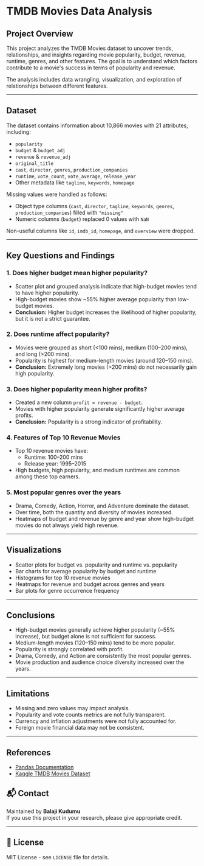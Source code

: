 # TMDB Movies Data Analysis

## Project Overview
This project analyzes the TMDB Movies dataset to uncover trends, relationships, and insights regarding movie popularity, budget, revenue, runtime, genres, and other features. The goal is to understand which factors contribute to a movie's success in terms of popularity and revenue.

The analysis includes data wrangling, visualization, and exploration of relationships between different features.

---

## Dataset
The dataset contains information about 10,866 movies with 21 attributes, including:

- `popularity`
- `budget` & `budget_adj`
- `revenue` & `revenue_adj`
- `original_title`
- `cast`, `director`, `genres`, `production_companies`
- `runtime`, `vote_count`, `vote_average`, `release_year`
- Other metadata like `tagline`, `keywords`, `homepage`

Missing values were handled as follows:

- Object type columns (`cast`, `director`, `tagline`, `keywords`, `genres`, `production_companies`) filled with `"missing"`
- Numeric columns (`budget`) replaced 0 values with `NaN`

Non-useful columns like `id`, `imdb_id`, `homepage`, and `overview` were dropped.

---

## Key Questions and Findings

### 1. Does higher budget mean higher popularity?
- Scatter plot and grouped analysis indicate that high-budget movies tend to have higher popularity.
- High-budget movies show ~55% higher average popularity than low-budget movies.
- **Conclusion:** Higher budget increases the likelihood of higher popularity, but it is not a strict guarantee.

### 2. Does runtime affect popularity?
- Movies were grouped as short (<100 mins), medium (100–200 mins), and long (>200 mins).
- Popularity is highest for medium-length movies (around 120–150 mins).
- **Conclusion:** Extremely long movies (>200 mins) do not necessarily gain high popularity.

### 3. Does higher popularity mean higher profits?
- Created a new column `profit = revenue - budget`.
- Movies with higher popularity generate significantly higher average profits.
- **Conclusion:** Popularity is a strong indicator of profitability.

### 4. Features of Top 10 Revenue Movies
- Top 10 revenue movies have:
  - Runtime: 100–200 mins
  - Release year: 1995–2015
- High budgets, high popularity, and medium runtimes are common among these top earners.

### 5. Most popular genres over the years
- Drama, Comedy, Action, Horror, and Adventure dominate the dataset.
- Over time, both the quantity and diversity of movies increased.
- Heatmaps of budget and revenue by genre and year show high-budget movies do not always yield high revenue.

---

## Visualizations
- Scatter plots for budget vs. popularity and runtime vs. popularity
- Bar charts for average popularity by budget and runtime
- Histograms for top 10 revenue movies
- Heatmaps for revenue and budget across genres and years
- Bar plots for genre occurrence frequency

---

## Conclusions
- High-budget movies generally achieve higher popularity (~55% increase), but budget alone is not sufficient for success.
- Medium-length movies (120–150 mins) tend to be more popular.
- Popularity is strongly correlated with profit.
- Drama, Comedy, and Action are consistently the most popular genres.
- Movie production and audience choice diversity increased over the years.

---

## Limitations
- Missing and zero values may impact analysis.
- Popularity and vote counts metrics are not fully transparent.
- Currency and inflation adjustments were not fully accounted for.
- Foreign movie financial data may not be consistent.

---

## References
- [Pandas Documentation](https://pandas.pydata.org/pandas-docs/stable/)
- [Kaggle TMDB Movies Dataset](https://www.kaggle.com)



## 📬 Contact

Maintained by **Balaji Kudumu**  
If you use this project in your research, please give appropriate credit.

---

## 📄 License

MIT License - see `LICENSE` file for details.
